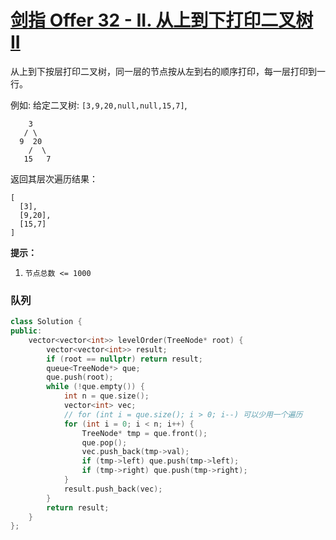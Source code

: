 # [剑指 Offer 32 - II. 从上到下打印二叉树 II](https://leetcode.cn/problems/cong-shang-dao-xia-da-yin-er-cha-shu-ii-lcof/)

从上到下按层打印二叉树，同一层的节点按从左到右的顺序打印，每一层打印到一行。

例如:
给定二叉树: `[3,9,20,null,null,15,7]`,

```
    3
   / \
  9  20
    /  \
   15   7
```

返回其层次遍历结果：

```
[
  [3],
  [9,20],
  [15,7]
]
```

**提示：**

1. `节点总数 <= 1000`

### 队列

```c++
class Solution {
public:
    vector<vector<int>> levelOrder(TreeNode* root) {
        vector<vector<int>> result;
        if (root == nullptr) return result;
        queue<TreeNode*> que;
        que.push(root);
        while (!que.empty()) {
            int n = que.size();
            vector<int> vec;
            // for (int i = que.size(); i > 0; i--) 可以少用一个遍历
            for (int i = 0; i < n; i++) {
                TreeNode* tmp = que.front();
                que.pop();
                vec.push_back(tmp->val);
                if (tmp->left) que.push(tmp->left);
                if (tmp->right) que.push(tmp->right);
            }
            result.push_back(vec);
        }
        return result;
    }
};
```

